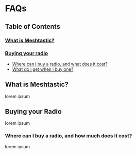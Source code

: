# FAQs

## Table of Contents

### [What is Meshtastic?](#introduction)

### [Buying your radio](#buying)
- [Where can i buy a radio, and what does it cost?](#buying-where)
- [What do I get when I buy one?](#buying-what)

<a name="introduction"></a>
## What is Meshtastic?

lorem ipsum

<a name="buying"></a>
## Buying your Radio

lorem ipsum

<a name="buying-where"></a>
### Where can I buy a radio, and how much does it cost?

lorem ipsum
